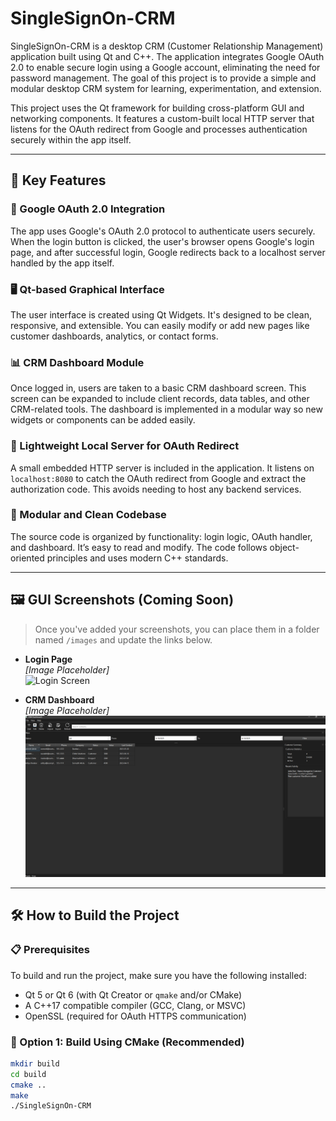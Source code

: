 # SingleSignOn-CRM

SingleSignOn-CRM is a desktop CRM (Customer Relationship Management) application built using Qt and C++. The application integrates Google OAuth 2.0 to enable secure login using a Google account, eliminating the need for password management. The goal of this project is to provide a simple and modular desktop CRM system for learning, experimentation, and extension.

This project uses the Qt framework for building cross-platform GUI and networking components. It features a custom-built local HTTP server that listens for the OAuth redirect from Google and processes authentication securely within the app itself.

---

## 🧩 Key Features

### 🔐 Google OAuth 2.0 Integration
The app uses Google's OAuth 2.0 protocol to authenticate users securely. When the login button is clicked, the user's browser opens Google's login page, and after successful login, Google redirects back to a localhost server handled by the app itself.

### 🖥️ Qt-based Graphical Interface
The user interface is created using Qt Widgets. It's designed to be clean, responsive, and extensible. You can easily modify or add new pages like customer dashboards, analytics, or contact forms.

### 📊 CRM Dashboard Module
Once logged in, users are taken to a basic CRM dashboard screen. This screen can be expanded to include client records, data tables, and other CRM-related tools. The dashboard is implemented in a modular way so new widgets or components can be added easily.

### 🧪 Lightweight Local Server for OAuth Redirect
A small embedded HTTP server is included in the application. It listens on `localhost:8080` to catch the OAuth redirect from Google and extract the authorization code. This avoids needing to host any backend services.

### 🔧 Modular and Clean Codebase
The source code is organized by functionality: login logic, OAuth handler, and dashboard. It’s easy to read and modify. The code follows object-oriented principles and uses modern C++ standards.

---

## 🖼️ GUI Screenshots (Coming Soon)

> Once you've added your screenshots, you can place them in a folder named `/images` and update the links below.

- **Login Page**  
  _[Image Placeholder]_  
  ![Login Screen](images/login_screen.png)

- **CRM Dashboard**  
  _[Image Placeholder]_  
  ![Dashboard](images/dashboard.png)

---

## 🛠️ How to Build the Project

### 📋 Prerequisites
To build and run the project, make sure you have the following installed:
- Qt 5 or Qt 6 (with Qt Creator or `qmake` and/or CMake)
- A C++17 compatible compiler (GCC, Clang, or MSVC)
- OpenSSL (required for OAuth HTTPS communication)

### 🧰 Option 1: Build Using CMake (Recommended)
```bash
mkdir build
cd build
cmake ..
make
./SingleSignOn-CRM
